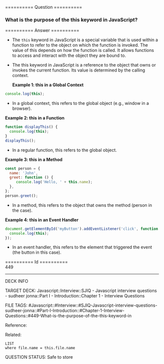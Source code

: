 ========== Question ==========  

### What is the purpose of the this keyword in JavaScript?  

========== Answer ==========  

- The `this` keyword in JavaScript is a special variable that is used within a
  function to refer to the object on which the function is invoked. The value of
  this depends on how the function is called. It allows functions to access and
  interact with the object they are bound to.

- The this keyword in JavaScript is a reference to the object that owns or
  invokes the current function. Its value is determined by the calling context.

  **Example 1: this in a Global Context**

```javascript
console.log(this);
```

- In a global context, this refers to the global object (e.g., window in a
  browser).

**Example 2: this in a Function**

```javascript
function displayThis() {
  console.log(this);
}
displayThis();
```

- In a regular function, this refers to the global object.

**Example 3: this in a Method**

```javascript
const person = {
  name: 'John',
  greet: function () {
     console.log('Hello, ' + this.name);
  },
};
person.greet();
```

- In a method, this refers to the object that owns the method (person in the
  case).

**Example 4: this in an Event Handler**

```javascript
document.getElementById('myButton').addEventListener('click', function () {
  console.log(this);
});
```

- In an event handler, this refers to the element that triggered the event (the
  button in this case).

========== Id ==========  
449

---

DECK INFO

TARGET DECK: Javascript::Interview::SJIQ - Javascript interview questions - sudheer jonna::Part I - Introduction::Chapter 1 - Interview Questions

FILE TAGS: #Javascript::#Interview::#SJIQ-Javascript-interview-questions-sudheer-jonna::#Part-I-Introduction::#Chapter-1-Interview-Questions::#449-What-is-the-purpose-of-the-this-keyword-in

Reference:

Related:

```dataview
LIST
where file.name = this.file.name
```

QUESTION STATUS: Safe to store
